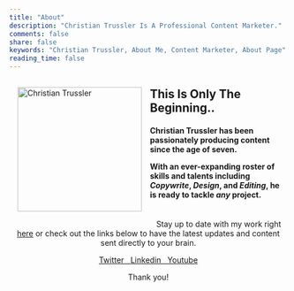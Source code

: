 ```yaml
---
title: "About"
description: "Christian Trussler Is A Professional Content Marketer."
comments: false
share: false
keywords: "Christian Trussler, About Me, Content Marketer, About Page"
reading_time: false
---
```

<div style= "float: left; margin: 15px;">

<img src="/images/aboutme.jpg" alt="Christian Trussler" width="225">

</div>
<h2> This Is Only The Beginning.. </h2>

<h4> <p> Christian Trussler has been passionately producing content since the age of seven.</p> <p> With an ever-expanding roster of skills and talents including <em>Copywrite</em>, <em>Design</em>, and <em>Editing</em>, he is ready to tackle <em>any</em> project. <br></br></h4> <div align= center> <p>Stay up to date with my work right <a href="https://christiantrussler.ca/portfolio">here</a> or check out the links below to have the latest updates and content sent directly to your brain. </p> </div>

<div class="icon-bar" align="center" style="float: none;margin: 10px;">
  <a href="https://twitter.com/prodtruss" class="twitter"><i class="fa fa-twitter"></i> Twitter&nbsp;&nbsp;  </a> 
  <a href="https://www.linkedin.com/in/christiantrussler" class="linkedin"><i class="fa fa-linkedin"></i> Linkedin&nbsp;&nbsp;  </a>  
  <a href="https://youtube.com/notrybro" class="youtube"><i class="fa fa-youtube"></i> Youtube  </a>  
</div>

<div align= center style= "float: none;"> <p> Thank you! </p> </div>